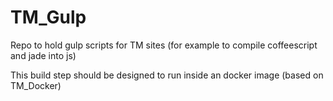 # TM_Gulp
Repo to hold gulp scripts for TM sites (for example to compile coffeescript and jade into js)

This build step should be designed to run inside an docker image (based on TM_Docker)